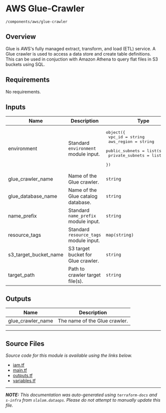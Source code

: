 
# AWS Glue-Crawler

`/components/aws/glue-crawler`

## Overview


Glue is AWS's fully managed extract, transform, and load (ETL) service.
A Glue crawler is used to access a data store and create table definitions.
This can be used in conjuction with Amazon Athena to query flat files in S3 buckets using SQL.

## Requirements

No requirements.

## Inputs

| Name | Description | Type | Default | Required |
|------|-------------|------|---------|:--------:|
| environment | Standard `environment` module input. | <pre>object({<br>    vpc_id          = string<br>    aws_region      = string<br>    public_subnets  = list(string)<br>    private_subnets = list(string)<br>  })</pre> | n/a | yes |
| glue\_crawler\_name | Name of the Glue crawler. | `string` | n/a | yes |
| glue\_database\_name | Name of the Glue catalog database. | `string` | n/a | yes |
| name\_prefix | Standard `name_prefix` module input. | `string` | n/a | yes |
| resource\_tags | Standard `resource_tags` module input. | `map(string)` | n/a | yes |
| s3\_target\_bucket\_name | S3 target bucket for Glue crawler. | `string` | n/a | yes |
| target\_path | Path to crawler target file(s). | `string` | n/a | yes |

## Outputs

| Name | Description |
|------|-------------|
| glue\_crawler\_name | The name of the Glue crawler. |

---------------------

## Source Files

_Source code for this module is available using the links below._

* [iam.tf](https://github.com/slalom-ggp/dataops-infra/tree/master//components/aws/glue-crawler/iam.tf)
* [main.tf](https://github.com/slalom-ggp/dataops-infra/tree/master//components/aws/glue-crawler/main.tf)
* [outputs.tf](https://github.com/slalom-ggp/dataops-infra/tree/master//components/aws/glue-crawler/outputs.tf)
* [variables.tf](https://github.com/slalom-ggp/dataops-infra/tree/master//components/aws/glue-crawler/variables.tf)

---------------------

_**NOTE:** This documentation was auto-generated using
`terraform-docs` and `s-infra` from `slalom.dataops`.
Please do not attempt to manually update this file._
